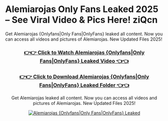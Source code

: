 # Alemiarojas Only Fans Leaked 2025 – See Viral Video & Pics Here! ziQcn

Get Alemiarojas {Onlyfans|Only Fans|OnlyFans} leaked all content. Now you can access all videos and pictures of Alemiarojas. New Updated Files 2025!  
<div align="center">
  
### [👉👉 Click to Watch Alemiarojas {Onlyfans|Only Fans|OnlyFans} Leaked Video 👈👈](https://links2leaks.com/alemiarojas)  
### [👉👉 Click to Download Alemiarojas {Onlyfans|Only Fans|OnlyFans} Leaked Folder 👈👈](https://links2leaks.com/alemiarojas)  

Get Alemiarojas leaked all content. Now you can access all videos and pictures of Alemiarojas. New Updated Files 2025!  

[![Alemiarojas {Onlyfans|Only Fans|OnlyFans} Leaked](https://i.ibb.co/93hzkbrt/l2l.gif)](https://links2leaks.com/alemiarojas)  

</div>
